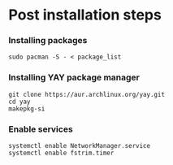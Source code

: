 # Post installation steps

### Installing packages
```
sudo pacman -S - < package_list
```

### Installing YAY package manager
```
git clone https://aur.archlinux.org/yay.git
cd yay
makepkg-si
```

### Enable services
```
systemctl enable NetworkManager.service
systemctl enable fstrim.timer
```

